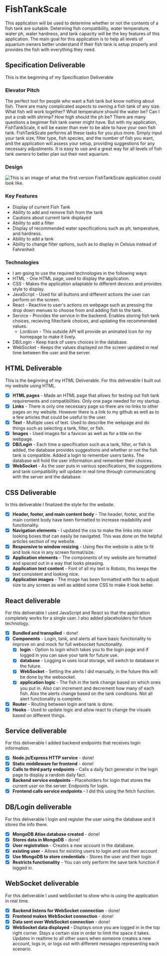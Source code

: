 # FishTankScale
This application will be used to determine whether or not the contents of a fish tank are suitable. Determing fish compatibility, water temperature, water ph, water hardness, and tank capacity will be the key features of this application. The main goal for this application is to help all levels of aquarium owners better understand if their fish tank is setup properly and provides the fish with everything they need.
## Specification Deliverable
This is the beginning of my Specification Deliverable
### Elevator Pitch
The perfect tool for people who want a fish tank but know nothing about fish. There are many complicated aspects to owning a fish tank of any size. What fish will work together? What temperature should the water be? Can I put a crab with shrimp? How high should the ph be? There are many questions a beginner fish tank owner might have. But with my application, FishTankScale, it will be easier than ever to be able to have your own fish tank. FishTankScale performs all these tasks for you plus more. Simply input your tank size, filter type, fish species, and the number of fish you want, and the application will assess your setup, providing suggestions for any necessary adjustments. It is easy to use and a great way for all levels of fish tank owners to better plan out their next aquarium.
### Design
![This is an image of what the first version FishTankScale application could look like.](https://github.com/kobycut/startup/blob/main/Screenshot%202024-09-10%20190151.png)
### Key Features
+ Display of current Fish Tank
+ Ability to add and remove fish from the tank
+ Cautions about current tank displayed
+ Ability to add a filter
+ Display of recommended water specifications such as ph, temperature, and hardness.
+ Ability to add a tank
+ Ability to change filter options, such as to display in Celsius instead of Fahrenheit
### Technologies
+ I am going to use the required technologies in the following ways:
+ HTML - One HTML page, used to display the application.
+ CSS - Makes the application adaptable to different devices and provides style to display.
+ JavaScript - Used for all buttons and different actions the user can perform on the screen.
+ React - Reactive to user's actions on webpage such as pressing the drop down menues to choose from and adding fish to the tank.
+ Service - Provides the service in the backend. Enables storing fish tank choices, recieving filter/tank choices, and updating the recommended values.
  - Lordicon - This outside API will provide an animated Icon for my homepage to make it lively.
+ DB/Login - Keep track of users choices in the database.
+ WebSocket - Keeps the values displayed on the screen updated in real time between the user and the server.
## HTML Deliverable
This is the beginning of my HTML Deliverable.
For this deliverable I built out my website using HTML.
- [x] **HTML pages** - Made an HTML page that allows for testing out fish tank requirements and compatibilities. Only one page needed for my startup.
- [x] **Links** - There is only one necessary page so there are no links to other pages on my website. However there is a link to my github as well as to a few articles that could be useful to the user.
- [x] **Text** - Multiple uses of text. Used to describe the webpage and do things such as selecting a tank, filter, or fish.
- [x] **Images** - Used images for a favicon as well as for a title on the webpage.
- [x] **DB/Login** - Each time a specification such as a tank, filter, or fish is added, the database provides suggestions and whether or not the fish tank is compatible. Added a login to remember users tanks. The database will hold the user information and remember their choices.
- [x] **WebSocket** - As the user puts in various specifications, the suggestions and tank compatibility will update in real time through communicating with the server and the database.
## CSS Deliverable
In this deliverable I finalized the style for the website.
- [x] **Header, footer, and main content body** - The header, footer, and the main content body have been formatted to increase readability and functionality.
- [x] **Navigation elements** - I updated the css to make the links into nicer looking boxes that can easily be navigated. This was done on the helpful articles section of my website.
- [x] **Responsive to window resizing** - Using flex the website is able to fit and look nice in any screen format/size.
- [x] **Application elements** - The components of my website are formatted and spaced out in a way that looks pleasing.
- [x] **Application text content** - Font of all my text is Roboto, this keeps the text consistent and looking nice.
- [x] **Application images** - The image has been formatted with flex to adjust size to any screen as well as added some CSS to make it look better. 

## React deliverable

For this deliverable I used JavaScript and React so that the application completely works for a single user. I also added placeholders for future technology.

- [x] **Bundled and transpiled** - done!
- [x] **Components** - Login, tank, and alerts all have basic functionality to improve on and mock for full websocket functionality.
  - [x] **login** - Option to login which takes you to the login page and if logged in you can save your tank for future use.
  - [x] **database** - Logging in uses local storage, will switch to database in the future.
  - [x] **WebSocket** - Setting the alerts I did manually, in the future this will be done by the websocket.
  - [x] **application logic** - The fish in the tank change based on which ones you put in. Also can increment and decrement how many of each fish. Also the alerts change based on the tank conditions. Not all alert functionality is complete.
- [x] **Router** - Routing between login and tank is done.
- [x] **Hooks** - Used to update logic and allow react to change the visuals based on different things.

## Service deliverable



For this deliverable I added backend endpoints that receives login information.

- [x] **Node.js/Express HTTP service** - done!
- [x] **Static middleware for frontend** - done!
- [x] **Calls to third party endpoints** - Calls a daily fact generator in the login page to display a random daily fact.
- [x] **Backend service endpoints** - Placeholders for login that stores the current user on the server. Endpoints for login.
- [x] **Frontend calls service endpoints** - I did this using the fetch function.

## DB/Login deliverable

For this deliverable I login and register the user using the database and it stores the info there.

- [x] **MongoDB Atlas database created** - done!
- [x] **Stores data in MongoDB** - done!
- [x] **User registration** - Creates a new account in the database.
- [x] **existing user** - Allows for existing users to login and use their account
- [x] **Use MongoDB to store credentials** - Stores the user and their login
- [x] **Restricts functionality** - You can only perform the save tank function if logged in.

## WebSocket deliverable

For this deliverable I used webSocket to show who is using the application in real time.

- [x] **Backend listens for WebSocket connection** - done!
- [x] **Frontend makes WebSocket connection** - done!
- [x] **Data sent over WebSocket connection** - done!
- [x] **WebSocket data displayed** - Displays once you are logged in in the top right corner. Stays a certain size in order to limit the space it takes. Updates in realtime to all other users when someone creates a new account, logs in, or logs out with different messages representing each scenario.